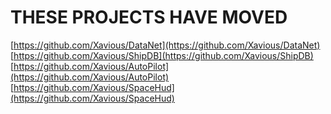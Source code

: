 # THESE PROJECTS HAVE MOVED

[https://github.com/Xavious/DataNet](https://github.com/Xavious/DataNet)
[https://github.com/Xavious/ShipDB](https://github.com/Xavious/ShipDB)
[https://github.com/Xavious/AutoPilot](https://github.com/Xavious/AutoPilot)
[https://github.com/Xavious/SpaceHud](https://github.com/Xavious/SpaceHud)
